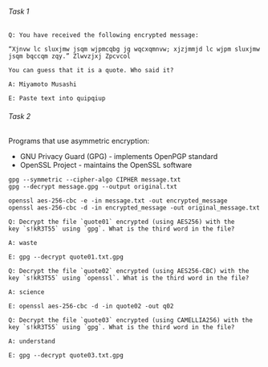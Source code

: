 ###### Task 1

```
Q: You have received the following encrypted message:

“Xjnvw lc sluxjmw jsqm wjpmcqbg jg wqcxqmnvw; xjzjmmjd lc wjpm sluxjmw jsqm bqccqm zqy.” Zlwvzjxj Zpcvcol

You can guess that it is a quote. Who said it?

A: Miyamoto Musashi

E: Paste text into quipqiup
```

###### Task 2

Programs that use asymmetric encryption:
- GNU Privacy Guard (GPG) - implements OpenPGP standard
- OpenSSL Project - maintains the OpenSSL software

```
gpg --symmetric --cipher-algo CIPHER message.txt
gpg --decrypt message.gpg --output original.txt

openssl aes-256-cbc -e -in message.txt -out encrypted_message
openssl aes-256-cbc -d -in encrypted_message -out original_message.txt
```

```
Q: Decrypt the file `quote01` encrypted (using AES256) with the key `s!kR3T55` using `gpg`. What is the third word in the file?

A: waste

E: gpg --decrypt quote01.txt.gpg
```

```
Q: Decrypt the file `quote02` encrypted (using AES256-CBC) with the key `s!kR3T55` using `openssl`. What is the third word in the file?

A: science

E: openssl aes-256-cbc -d -in quote02 -out q02
```

```
Q: Decrypt the file `quote03` encrypted (using CAMELLIA256) with the key `s!kR3T55` using `gpg`. What is the third word in the file?

A: understand

E: gpg --decrypt quote03.txt.gpg
```

